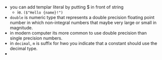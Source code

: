 - you can add templar literal by putting $ in front of string
    - ie. `($"Hello {name}!")`
- `double` is numeric type that represents a double precision floating point number in which non-integral numbers that maybe very large or small in magnitude. 
- in modern computer its more common to use double precision than single precision numbers.
- in `decimal`, `m` is suffix for hwo you indicate that a constant should use the decimal type.
- 